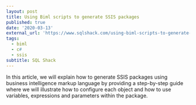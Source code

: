 ```yaml
---
layout: post
title: Using Biml scripts to generate SSIS packages
published: true
date: '2020-03-13'
external_url: 'https://www.sqlshack.com/using-biml-scripts-to-generate-ssis-packages/'
tags:
  - biml
  - c#
  - ssis
subtitle: SQL Shack
---
```

In this article, we will explain how to generate SSIS packages using business intelligence markup language by providing a step-by-step guide where we will illustrate how to configure each object and how to use variables, expressions and parameters within the package.
